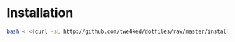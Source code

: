 Installation
============

```sh
bash < <(curl -sL http://github.com/twe4ked/dotfiles/raw/master/install.sh)
```
